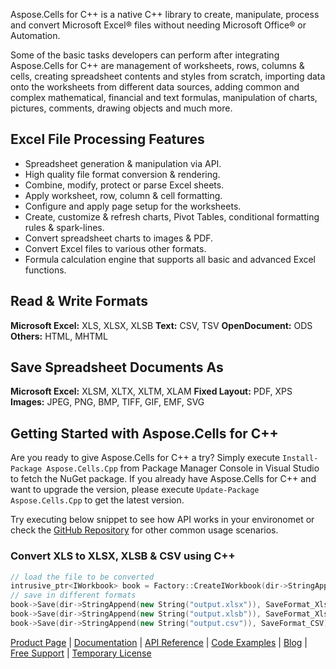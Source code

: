 Aspose.Cells for C++ is a native C++ library to create, manipulate, process and convert Microsoft Excel® files without needing Microsoft Office® or Automation.

Some of the basic tasks developers can perform after integrating Aspose.Cells for C++ are management of worksheets, rows, columns & cells, creating spreadsheet contents and styles from scratch, importing data onto the worksheets from different data sources, adding common and complex mathematical, financial and text formulas, manipulation of charts, pictures, comments, drawing objects and much more.

## Excel File Processing Features
- Spreadsheet generation & manipulation via API.
- High quality file format conversion & rendering.
- Combine, modify, protect or parse Excel sheets.
- Apply worksheet, row, column & cell formatting.
- Configure and apply page setup for the worksheets.
- Create, customize & refresh charts, Pivot Tables, conditional formatting rules & spark-lines.
- Convert spreadsheet charts to images & PDF.
- Convert Excel files to various other formats.
- Formula calculation engine that supports all basic and advanced Excel functions.

## Read & Write Formats
**Microsoft Excel:** XLS, XLSX, XLSB
**Text:** CSV, TSV
**OpenDocument:** ODS
**Others:** HTML, MHTML 

## Save Spreadsheet Documents As
**Microsoft Excel:** XLSM, XLTX, XLTM, XLAM
**Fixed Layout:** PDF, XPS
**Images:** JPEG, PNG, BMP, TIFF, GIF, EMF, SVG

## Getting Started with Aspose.Cells for C++
Are you ready to give Aspose.Cells for C++ a try? Simply execute `Install-Package Aspose.Cells.Cpp` from Package Manager Console in Visual Studio to fetch the NuGet package. If you already have Aspose.Cells for C++ and want to upgrade the version, please execute `Update-Package Aspose.Cells.Cpp` to get the latest version.

Try executing below snippet to see how API works in your environomet or check the [GitHub Repository](https://github.com/aspose-cells/Aspose.Cells-for-C) for other common usage scenarios. 

### Convert XLS to XLSX, XLSB & CSV using C++
```c++
// load the file to be converted
intrusive_ptr<IWorkbook> book = Factory::CreateIWorkbook(dir->StringAppend(new String("template.xls")));
// save in different formats
book->Save(dir->StringAppend(new String("output.xlsx")), SaveFormat_Xlsx);
book->Save(dir->StringAppend(new String("output.xlsb")), SaveFormat_Xlsb);
book->Save(dir->StringAppend(new String("output.csv")), SaveFormat_CSV);
```

[Product Page](https://products.aspose.com/cells/cpp) | [Documentation](https://docs.aspose.com/display/cellscpp/Home) | [API Reference](https://apireference.aspose.com/cpp/cells) | [Code Examples](https://github.com/aspose-cells/Aspose.Cells-for-C) | [Blog](https://blog.aspose.com/category/cells/) | [Free Support](https://forum.aspose.com/c/cells) |  [Temporary License](https://purchase.aspose.com/temporary-license)